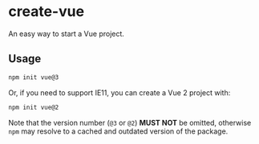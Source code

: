 # create-vue

An easy way to start a Vue project.

## Usage

```sh
npm init vue@3
```

Or, if you need to support IE11, you can create a Vue 2 project with:

```sh
npm init vue@2
```

Note that the version number (`@3` or `@2`) **MUST NOT** be omitted, otherwise `npm` may resolve to a cached and outdated version of the package.
